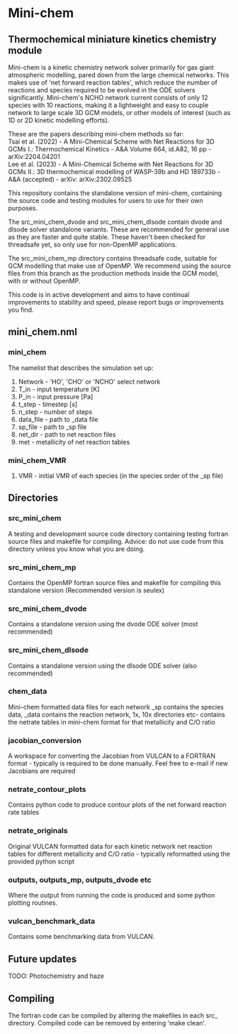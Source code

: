 # Mini-chem

## Thermochemical miniature kinetics chemistry module

Mini-chem is a kinetic chemistry network solver primarily for gas giant atmospheric modelling, pared down from the large chemical networks.
This makes use of 'net forward reaction tables', which reduce the number of reactions and species required to be evolved in the ODE solvers significantly.
Mini-chem's NCHO network current consists of only 12 species with 10 reactions, making it a lightweight and easy to couple network to large scale 3D GCM models, or other models of interest (such as 1D or 2D kinetic modelling efforts).

These are the papers describing mini-chem methods so far: \
Tsai et al. (2022) - A Mini-Chemical Scheme with Net Reactions for 3D GCMs I.: Thermochemical Kinetics - A&A Volume 664, id.A82, 16 pp - arXiv:2204.04201 \
Lee et al. (2023) - A Mini-Chemical Scheme with Net Reactions for 3D GCMs II.: 3D thermochemical modelling of WASP-39b and HD 189733b - A&A (accepted) - arXiv: arXiv:2302.09525

This repository contains the standalone version of mini-chem, containing the source code and testing modules for users to use for their own purposes.

The src_mini_chem_dvode and src_mini_chem_dlsode contain dvode and dlsode solver standalone variants. These are recommended for general use as they are faster and quite stable.
These haven't been checked for threadsafe yet, so only use for non-OpenMP applications.

The src_mini_chem_mp directory contains threadsafe code, suitable for GCM modelling that make use of OpenMP. We recommend using the source files from this branch as the production methods inside the GCM model, with or without OpenMP.

This code is in active development and aims to have continual improvements to stability and speed, please report bugs or improvements you find.

## mini_chem.nml

### mini_chem

The namelist that describes the simulation set up:

1. Network - 'HO', 'CHO' or 'NCHO' select network
2. T_in - input temperature [K]
3. P_in - input pressure [Pa]
4. t_step - timestep [s]
4. n_step - number of steps
5. data_file - path to _data file
6. sp_file - path to _sp file
7. net_dir - path to net reaction files
8. met - metallicity of net reaction tables

### mini_chem_VMR

1. VMR - initial VMR of each species (in the species order of the _sp file)

## Directories

### src_mini_chem

A testing and development source code directory containing testing fortran source files and makefile for compiling. Advice: do not use code from this directory unless you know what you are doing.

### src_mini_chem_mp

Contains the OpenMP fortran source files and makefile for compiling this standalone version (Recommended version is seulex)

### src_mini_chem_dvode

Contains a standalone version using the dvode ODE solver (most recommended)

### src_mini_chem_dlsode

Contains a standalone version using the dlsode ODE solver (also recommended)

### chem_data

Mini-chem formatted data files for each network _sp contains the species data, _data contains the reaction network, 1x, 10x directories etc- contains the netrate tables in mini-chem format for that metallicity and C/O ratio

### jacobian_conversion

A workspace for converting the Jacobian from VULCAN to a FORTRAN format - typically is required to be done manually. Feel free to e-mail if new Jacobians are required

### netrate_contour_plots

Contains python code to produce contour plots of the net forward reaction rate tables

### netrate_originals

Original VULCAN formatted data for each kinetic network net reaction tables for different metallicity and C/O ratio - typically reformatted using the provided python script

### outputs, outputs_mp, outputs_dvode etc

Where the output from running the code is produced and some python plotting routines.

### vulcan_benchmark_data
 
Contains some benchmarking data from VULCAN.

## Future updates

TODO: Photochemistry and haze

## Compiling

The fortran code can be compiled by altering the makefiles in each src_ directory.
Compiled code can be removed by entering 'make clean'.
